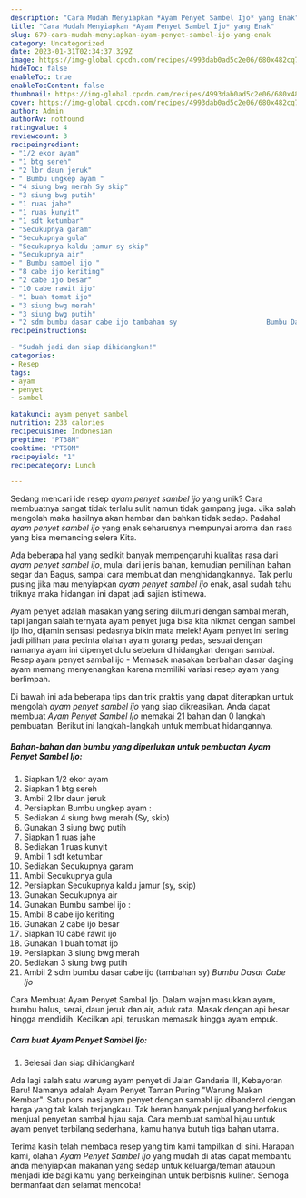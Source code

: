```yaml
---
description: "Cara Mudah Menyiapkan *Ayam Penyet Sambel Ijo* yang Enak"
title: "Cara Mudah Menyiapkan *Ayam Penyet Sambel Ijo* yang Enak"
slug: 679-cara-mudah-menyiapkan-ayam-penyet-sambel-ijo-yang-enak
category: Uncategorized
date: 2023-01-31T02:34:37.329Z
image: https://img-global.cpcdn.com/recipes/4993dab0ad5c2e06/680x482cq70/ayam-penyet-sambel-ijo-foto-resep-utama.jpg
hideToc: false
enableToc: true
enableTocContent: false
thumbnail: https://img-global.cpcdn.com/recipes/4993dab0ad5c2e06/680x482cq70/ayam-penyet-sambel-ijo-foto-resep-utama.jpg
cover: https://img-global.cpcdn.com/recipes/4993dab0ad5c2e06/680x482cq70/ayam-penyet-sambel-ijo-foto-resep-utama.jpg
author: Admin
authorAv: notfound
ratingvalue: 4
reviewcount: 3
recipeingredient:
- "1/2 ekor ayam"
- "1 btg sereh"
- "2 lbr daun jeruk"
- " Bumbu ungkep ayam "
- "4 siung bwg merah Sy skip"
- "3 siung bwg putih"
- "1 ruas jahe"
- "1 ruas kunyit"
- "1 sdt ketumbar"
- "Secukupnya garam"
- "Secukupnya gula"
- "Secukupnya kaldu jamur sy skip"
- "Secukupnya air"
- " Bumbu sambel ijo "
- "8 cabe ijo keriting"
- "2 cabe ijo besar"
- "10 cabe rawit ijo"
- "1 buah tomat ijo"
- "3 siung bwg merah"
- "3 siung bwg putih"
- "2 sdm bumbu dasar cabe ijo tambahan sy                      Bumbu Dasar Cabe Ijo"
recipeinstructions:

- "Sudah jadi dan siap dihidangkan!"
categories:
- Resep
tags:
- ayam
- penyet
- sambel

katakunci: ayam penyet sambel 
nutrition: 233 calories
recipecuisine: Indonesian
preptime: "PT38M"
cooktime: "PT60M"
recipeyield: "1"
recipecategory: Lunch

---
```





Sedang mencari ide resep *ayam penyet sambel ijo* yang unik? Cara membuatnya sangat tidak terlalu sulit namun tidak gampang juga. Jika salah mengolah maka hasilnya akan hambar dan bahkan tidak sedap. Padahal *ayam penyet sambel ijo* yang enak seharusnya mempunyai aroma dan rasa yang bisa memancing selera Kita.





Ada beberapa hal yang sedikit banyak mempengaruhi kualitas rasa dari *ayam penyet sambel ijo*, mulai dari jenis bahan, kemudian pemilihan bahan segar dan Bagus, sampai cara membuat dan menghidangkannya. Tak perlu pusing jika mau menyiapkan *ayam penyet sambel ijo* enak,      asal sudah tahu triknya maka hidangan ini dapat jadi sajian istimewa.














Ayam penyet adalah masakan yang sering dilumuri dengan sambal merah, tapi jangan salah ternyata ayam penyet juga bisa kita nikmat dengan sambel ijo lho, dijamin sensasi pedasnya bikin mata melek! Ayam penyet ini sering jadi pilihan para pecinta olahan ayam gorang pedas, sesuai dengan namanya ayam ini dipenyet dulu sebelum dihidangkan dengan sambal. Resep ayam penyet sambal ijo - Memasak masakan berbahan dasar daging ayam memang menyenangkan karena memiliki variasi resep ayam yang berlimpah.






Di bawah ini ada beberapa tips dan trik praktis yang dapat diterapkan untuk mengolah *ayam penyet sambel ijo* yang siap dikreasikan. Anda dapat membuat *Ayam Penyet Sambel Ijo* memakai 21 bahan dan 0 langkah pembuatan. Berikut ini langkah-langkah untuk membuat hidangannya.

<!--inarticleads1-->

##### Bahan-bahan dan bumbu yang diperlukan untuk pembuatan *Ayam Penyet Sambel Ijo*:

1. Siapkan 1/2 ekor ayam
1. Siapkan 1 btg sereh
1. Ambil 2 lbr daun jeruk
1. Persiapkan  Bumbu ungkep ayam :
1. Sediakan 4 siung bwg merah (Sy, skip)
1. Gunakan 3 siung bwg putih
1. Siapkan 1 ruas jahe
1. Sediakan 1 ruas kunyit
1. Ambil 1 sdt ketumbar
1. Sediakan Secukupnya garam
1. Ambil Secukupnya gula
1. Persiapkan Secukupnya kaldu jamur (sy, skip)
1. Gunakan Secukupnya air
1. Gunakan  Bumbu sambel ijo :
1. Ambil 8 cabe ijo keriting
1. Gunakan 2 cabe ijo besar
1. Siapkan 10 cabe rawit ijo
1. Gunakan 1 buah tomat ijo
1. Persiapkan 3 siung bwg merah
1. Sediakan 3 siung bwg putih
1. Ambil 2 sdm bumbu dasar cabe ijo (tambahan sy)                      *Bumbu Dasar Cabe Ijo*


Cara Membuat Ayam Penyet Sambal Ijo. Dalam wajan masukkan ayam, bumbu halus, serai, daun jeruk dan air, aduk rata. Masak dengan api besar hingga mendidih. Kecilkan api, teruskan memasak hingga ayam empuk. 

<!--inarticleads2-->

##### Cara buat *Ayam Penyet Sambel Ijo*:


1. Selesai dan siap dihidangkan!

Ada lagi salah satu warung ayam penyet di Jalan Gandaria III, Kebayoran Baru! Namanya adalah Ayam Penyet Taman Puring &#34;Warung Makan Kembar&#34;. Satu porsi nasi ayam penyet dengan samabl ijo dibanderol dengan harga yang tak kalah terjangkau. Tak heran banyak penjual yang berfokus menjual penyetan sambal hijau saja. Cara membuat sambal hijau untuk ayam penyet terbilang sederhana, kamu hanya butuh tiga bahan utama. 

Terima kasih telah membaca resep yang tim kami tampilkan di sini. Harapan kami, olahan *Ayam Penyet Sambel Ijo* yang mudah di atas dapat membantu anda menyiapkan makanan yang sedap untuk keluarga/teman ataupun menjadi ide bagi kamu yang berkeinginan untuk berbisnis kuliner. Semoga bermanfaat dan selamat mencoba!
